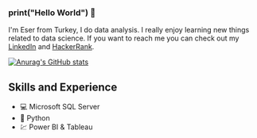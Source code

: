 ### print("Hello World") 👋

I'm Eser from Turkey, I do data analysis. I really enjoy learning new things related to data science. If you want to reach me you can check out my [LinkedIn](https://www.linkedin.com/in/eser-karaceper/) and [HackerRank](https://www.hackerrank.com/eserkaraceper88).

[![Anurag's GitHub stats](https://github-readme-stats.vercel.app/api?username=esero88)](https://github.com/anuraghazra/github-readme-stats)

## Skills and Experience

* 💻 Microsoft SQL Server
* 🐍 Python
* 💹 Power BI & Tableau
